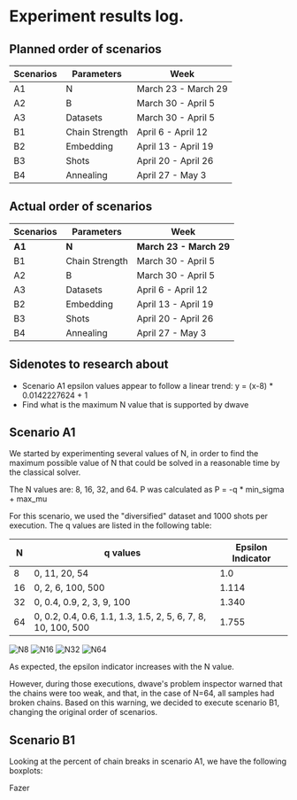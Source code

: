 # Experiment results log.

## Planned order of scenarios

| Scenarios | Parameters     | Week                |
| --------- | -------------- | ------------------- |
| A1        | N              | March 23 - March 29 |
| A2        | B              | March 30 - April 5  |
| A3        | Datasets       | March 30 - April 5  |
| B1        | Chain Strength | April 6 - April 12  |
| B2        | Embedding      | April 13 - April 19 |
| B3        | Shots          | April 20 - April 26 |
| B4        | Annealing      | April 27 - May 3    |

## Actual order of scenarios

| Scenarios | Parameters     | Week                     |
| --------- | -------------- | ------------------------ |
| **A1**    | **N**          | **March 23 - March 29** |
| B1        | Chain Strength | March 30 - April 5       |
| A2        | B              | March 30 - April 5       |
| A3        | Datasets       | April 6 - April 12       |
| B2        | Embedding      | April 13 - April 19      |
| B3        | Shots          | April 20 - April 26      |
| B4        | Annealing      | April 27 - May 3         |

## Sidenotes to research about
- Scenario A1 epsilon values appear to follow a linear trend: y = (x-8) * 0.0142227624 + 1
- Find what is the maximum N value that is supported by dwave

## Scenario A1

We started by experimenting several values of N, in order to find the maximum possible value of N that could be solved in a reasonable time by the classical solver.

The N values are: 8, 16, 32, and 64. P was calculated as P = -q * min_sigma + max_mu

For this scenario, we used the "diversified" dataset and 1000 shots per execution. The q values are listed in the following table:

| N  | q values                                                     | Epsilon Indicator |
| -- | ------------------------------------------------------------ | ----------------- |
| 8  | 0, 11, 20, 54                                                | 1.0               |
| 16 | 0, 2, 6, 100, 500                                            | 1.114             |
| 32 | 0, 0.4, 0.9, 2, 3, 9, 100                                    | 1.340             |
| 64 | 0, 0.2, 0.4, 0.6, 1.1, 1.3, 1.5, 2, 5, 6, 7, 8, 10, 100, 500 | 1.755             |

![N8](\A1\N8.png "N8")
![N16](\A1\N16.png "N16")
![N32](\A1\N32.png "N32")
![N64](\A1\N64.png "N64")

As expected, the epsilon indicator increases with the N value.

However, during those executions, dwave's problem inspector warned that the chains were too weak, and that, in the case of N=64, all samples had broken chains. Based on this warning, we decided to execute scenario B1, changing the original order of scenarios.

## Scenario B1

Looking at the percent of chain breaks in scenario A1, we have the following boxplots:

Fazer